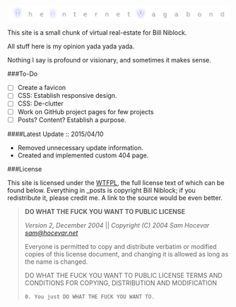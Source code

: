 ![The Internet Vagabond](src/images/TIV_GitHub_Readme.png)

This site is a small chunk of virtual real-estate for Bill Niblock.

All stuff here is my opinion yada yada yada.

Nothing I say is profound or visionary, and sometimes it makes sense.

###To-Do
* [ ] Create a favicon
* [ ] CSS: Establish responsive design.
* [ ] CSS: De-clutter
* [ ] Work on GitHub project pages for few projects
* [ ] Posts? Content? Establish a purpose.

####Latest Update :: 2015/04/10
* Removed unnecessary update information.
* Created and implemented custom 404 page.

###License

This site is licensed under the [WTFPL](http://www.wtfpl.net/), the full
license text of which can be found below. Everything in \_posts is copyright
Bill Niblock; if you redistribute it, please credit me. A link to the source
would be even better.

> **DO WHAT THE FUCK YOU WANT TO PUBLIC LICENSE**
>
> _Version 2, December 2004_ || 
> _Copyright (C) 2004 Sam Hocevar <sam@hocevar.net>_
>
> Everyone is permitted to copy and distribute verbatim or modified 
> copies of this license document, and changing it is allowed as long 
> as the name is changed. 
>
> DO WHAT THE FUCK YOU WANT TO PUBLIC LICENSE 
> TERMS AND CONDITIONS FOR COPYING, DISTRIBUTION AND MODIFICATION 
>
>     0. You just DO WHAT THE FUCK YOU WANT TO.
